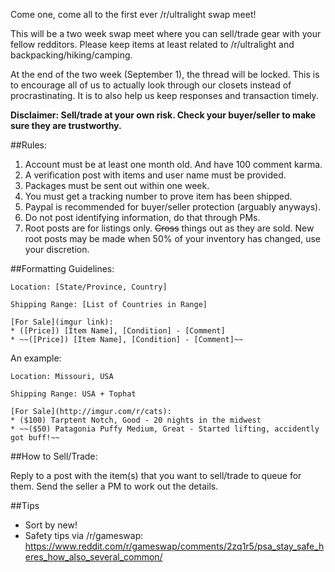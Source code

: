 Come one, come all to the first ever /r/ultralight swap meet! 

This will be a two week swap meet where you can sell/trade gear with your fellow redditors. Please keep items at least related to /r/ultralight and backpacking/hiking/camping. 

At the end of the two week (September 1), the thread will be locked. This is to encourage all of us to actually look through our closets instead of procrastinating. It is to also help us keep responses and transaction timely.

**Disclaimer: Sell/trade at your own risk. Check your buyer/seller to make sure they are trustworthy.**

##Rules:
1. Account must be at least one month old. And have 100 comment karma. 
2. A verification post with items and user name must be provided.
3. Packages must be sent out within one week. 
4. You must get a tracking number to prove item has been shipped.
5. Paypal is recommended for buyer/seller protection (arguably anyways).
6. Do not post identifying information, do that through PMs.
7. Root posts are for listings only. ~~Cross~~ things out as they are sold. New root posts may be made when 50% of your inventory has changed, use your discretion. 

##Formatting Guidelines:

    Location: [State/Province, Country]

    Shipping Range: [List of Countries in Range]

    [For Sale](imgur link): 
    * ([Price]) [Item Name], [Condition] - [Comment]  
    * ~~([Price]) [Item Name], [Condition] - [Comment]~~

An example:

    Location: Missouri, USA

    Shipping Range: USA + Tophat

    [For Sale](http://imgur.com/r/cats): 
    * ($100) Tarptent Notch, Good - 20 nights in the midwest  
    * ~~($50) Patagonia Puffy Medium, Great - Started lifting, accidently got buff!~~

##How to Sell/Trade:

Reply to a post with the item(s) that you want to sell/trade to queue for them. Send the seller a PM to work out the details. 

##Tips
* Sort by new! 
* Safety tips via /r/gameswap: https://www.reddit.com/r/gameswap/comments/2zq1r5/psa_stay_safe_heres_how_also_several_common/








